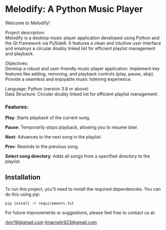 # Melodify: A Python Music Player

Welcome to Melodify!

Project description:  
Melodify is a desktop music player application developed using Python and the Qt framework via PySide6. It features a clean and intuitive user interface and employs a circular doubly linked list for efficient playlist management and playback.

Objectives:     
Develop a robust and user-friendly music player application.
Implement key features like adding, removing, and playback controls (play, pause, skip).
Provide a seamless and enjoyable music listening experience.

Language: Python (version 3.8 or above)  
Data Structure: Circular doubly linked list for efficient playlist management.

### Features:  
 
**Play**: Starts playback of the current song.  

**Pause**: Temporarily stops playback, allowing you to resume later.  

**Next**: Advances to the next song in the playlist.  

**Prev**: Rewinds to the previous song.  

**Select song directory**: Adds all songs from a specified directory to the playlist.

## Installation

To run this project, you'll need to install the required dependencies. You can do this using pip:

```bash/terminal
pip install -r requirements.txt
```

For future improvements or suggestions, please feel free to contact us at:

rbnr19@gmail.com
limarneljr923@gmail.com